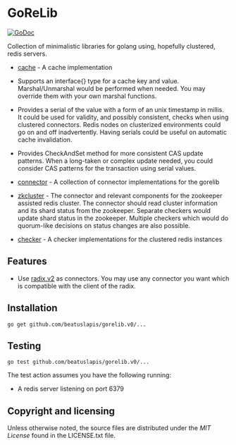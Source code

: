 # GoReLib

[![GoDoc](https://godoc.org/github.com/beatuslapis/gorelib.v0?status.svg)](https://godoc.org/github.com/beatuslapis/gorelib.v0)

Collection of minimalistic libraries for golang using, hopefully clustered, redis servers.

* [cache](http://godoc.org/github.com/beatuslapis/gorelib.v0/cache) -
  A cache implementation

 * Supports an interface{} type for a cache key and value.
   Marshal/Unmarshal would be performed when needed.
   You may override them with your own marshal functions.

 * Provides a serial of the value with a form of an unix timestamp in millis.
   It could be used for validity, and possibly consistent, checks when using clustered connectors.
   Redis nodes on clusterized environments could go on and off inadvertently.
   Having serials could be useful on automatic cache invalidation.

 * Provides CheckAndSet method for more consistent CAS update patterns.
   When a long-taken or complex update needed,
   you could consider CAS patterns for the transaction using serial values.

* [connector](http://godoc.org/github.com/beatuslapis/gorelib.v0/connector) -
  A collection of connector implementations for the gorelib

 * [zkcluster](http://godoc.org/github.com/beatuslapis/gorelib.v0/zkcluster) -
   The connector and relevant components for the zookeeper assisted redis cluster.
   The connector should read cluster information and its shard status from the zookeeper.
   Separate checkers would update shard status in the zookeeper.
   Multiple checkers which would do quorum-like decisions on status changes are also possible.

* [checker](http://godoc.org/github.com/beatuslapis/gorelib.v0/checker) -
  A checker implementations for the clustered redis instances

## Features

* Use [radix.v2](https://github.com/mediocregopher/radix.v2) as connectors.
  You may use any connector you want which is compatible with the client of the radix.

## Installation

    go get github.com/beatuslapis/gorelib.v0/...

## Testing

    go test github.com/beatuslapis/gorelib.v0/...

The test action assumes you have the following running:

* A redis server listening on port 6379

## Copyright and licensing

Unless otherwise noted, the source files are distributed under the *MIT License*
found in the LICENSE.txt file.

[redis]: http://redis.io
[radix.v2]: https://github.com/mediocregopher/radix.v2
